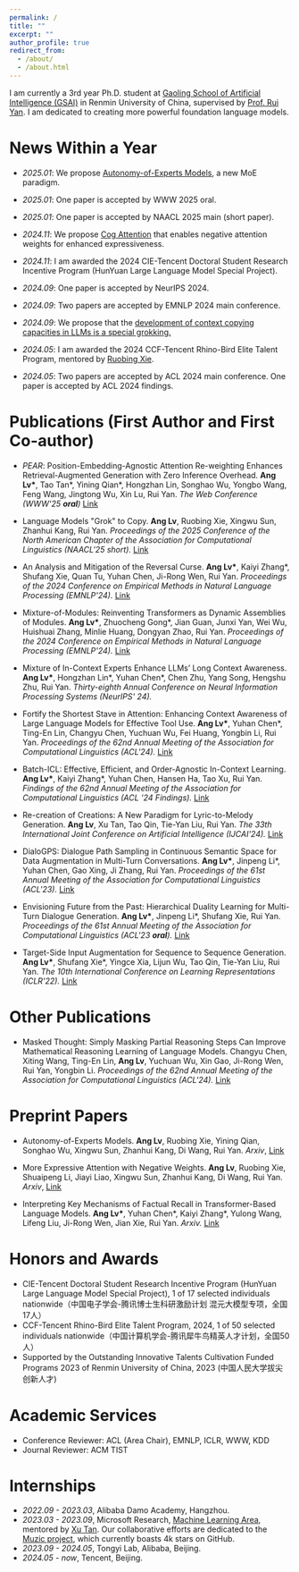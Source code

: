 ```yaml
---
permalink: /
title: ""
excerpt: ""
author_profile: true
redirect_from: 
  - /about/
  - /about.html
---
```


<span class='anchor' id='about-me'></span>

I am currently a 3rd year Ph.D. student at [Gaoling School of Artificial Intelligence (GSAI)](http://ai.ruc.edu.cn/english/index.htm) in Renmin University of China, supervised by [Prof. Rui Yan](https://scholar.google.com/citations?user=eLw6g-UAAAAJ&hl=en). I am dedicated to creating more powerful foundation language models.

# News Within a Year

- *2025.01*: We propose [Autonomy-of-Experts Models](https://arxiv.org/pdf/2501.13074), a new MoE paradigm.

- *2025.01*: One paper is accepted by WWW 2025 oral.

- *2025.01*: One paper is accepted by NAACL 2025 main (short paper).

- *2024.11*: We propose [Cog Attention](https://arxiv.org/pdf/2411.07176) that enables negative attention weights for enhanced expressiveness.

- *2024.11*: I am awarded the 2024 CIE-Tencent Doctoral Student Research Incentive Program (HunYuan Large Language Model Special Project).

- *2024.09*: One paper is accepted by NeurIPS 2024.

- *2024.09*: Two papers are accepted by EMNLP 2024 main conference.

- *2024.09*: We propose that the [development of context copying capacities in LLMs is a special grokking.](https://arxiv.org/pdf/2409.09281)

- *2024.05*: I am awarded the 2024 CCF-Tencent Rhino-Bird Elite Talent Program, mentored by [Ruobing Xie](https://ruobingxie.github.io/).

- *2024.05*: Two papers are accepted by ACL 2024 main conference. One paper is accepted by ACL 2024 findings.

# Publications (First Author and First Co-author)

- *PEAR*: Position-Embedding-Agnostic Attention Re-weighting Enhances Retrieval-Augmented Generation with Zero Inference Overhead. **Ang Lv\***, Tao Tan\*, Yining Qian\*, Hongzhan Lin, Songhao Wu, Yongbo Wang, Feng Wang, Jingtong Wu, Xin Lu, Rui Yan. *The Web Conference (WWW'25 **oral**)* [Link](https://arxiv.org/pdf/2409.19745)

- Language Models "Grok" to Copy. **Ang Lv**, Ruobing Xie, Xingwu Sun, Zhanhui Kang, Rui Yan. *Proceedings of the 2025 Conference of the North American Chapter of the Association for Computational Linguistics (NAACL'25 short).* [Link](https://arxiv.org/pdf/2409.09281)

- An Analysis and Mitigation of the Reversal Curse. **Ang Lv\***, Kaiyi Zhang\*, Shufang Xie, Quan Tu, Yuhan Chen, Ji-Rong Wen, Rui Yan. *Proceedings of the 2024 Conference on Empirical Methods in Natural Language Processing (EMNLP'24).* [Link](https://aclanthology.org/2024.emnlp-main.754/)

- Mixture-of-Modules: Reinventing Transformers as Dynamic Assemblies of Modules. **Ang Lv\***, Zhuocheng Gong\*, Jian Guan, Junxi Yan, Wei Wu, Huishuai Zhang, Minlie Huang, Dongyan Zhao, Rui Yan. *Proceedings of the 2024 Conference on Empirical Methods in Natural Language Processing (EMNLP'24).* [Link](https://aclanthology.org/2024.emnlp-main.1164/)

- Mixture of In-Context Experts Enhance LLMs’ Long Context Awareness. **Ang Lv\***, Hongzhan Lin\*, Yuhan Chen\*, Chen Zhu, Yang Song, Hengshu Zhu, Rui Yan. *Thirty-eighth Annual Conference on Neural Information Processing Systems (NeurIPS' 24).*

- Fortify the Shortest Stave in Attention: Enhancing Context Awareness of Large Language Models for Effective Tool Use. **Ang Lv\***, Yuhan Chen\*, Ting-En Lin, Changyu Chen, Yuchuan Wu, Fei Huang, Yongbin Li, Rui Yan. *Proceedings of the 62nd Annual Meeting of the Association for Computational Linguistics (ACL'24).* [Link](https://aclanthology.org/2024.acl-long.601/)

- Batch-ICL: Effective, Efficient, and Order-Agnostic In-Context Learning. **Ang Lv\***, Kaiyi Zhang\*, Yuhan Chen, Hansen Ha, Tao Xu, Rui Yan. *Findings of the 62nd Annual Meeting of the Association for Computational Linguistics (ACL '24 Findings).* [Link](https://aclanthology.org/2024.findings-acl.638/)

- Re-creation of Creations: A New Paradigm for Lyric-to-Melody Generation. **Ang Lv**, Xu Tan, Tao Qin, Tie-Yan Liu, Rui Yan. *The 33th International Joint Conference on Artificial Intelligence (IJCAI'24).* [Link](https://www.ijcai.org/proceedings/2024/0853) 

- DialoGPS: Dialogue Path Sampling in Continuous Semantic Space for Data Augmentation in Multi-Turn Conversations. **Ang Lv\***, Jinpeng Li\*, Yuhan Chen, Gao Xing, Ji Zhang, Rui Yan. *Proceedings of the 61st Annual Meeting of the Association for Computational Linguistics (ACL'23).* [Link](https://aclanthology.org/2023.acl-long.70/)

- Envisioning Future from the Past: Hierarchical Duality Learning for Multi-Turn Dialogue Generation. **Ang Lv\***, Jinpeng Li\*, Shufang Xie, Rui Yan. *Proceedings of the 61st Annual Meeting of the Association for Computational Linguistics (ACL'23 **oral**).* [Link](https://aclanthology.org/2023.acl-long.407/)

- Target-Side Input Augmentation for Sequence to Sequence Generation. **Ang Lv\***, Shufang Xie\*, Yingce Xia, Lijun Wu, Tao Qin, Tie-Yan Liu, Rui Yan. *The 10th International Conference on Learning Representations (ICLR'22).* [Link](https://openreview.net/forum?id=pz1euXohm4H)


# Other Publications

- Masked Thought: Simply Masking Partial Reasoning Steps Can Improve Mathematical Reasoning Learning of Language Models. Changyu Chen, Xiting Wang, Ting-En Lin, **Ang Lv**, Yuchuan Wu, Xin Gao, Ji-Rong Wen, Rui Yan, Yongbin Li. *Proceedings of the 62nd Annual Meeting of the Association for Computational Linguistics (ACL'24).* [Link](https://aclanthology.org/2024.acl-long.320/)

# Preprint Papers

- Autonomy-of-Experts Models. **Ang Lv**, Ruobing Xie, Yining Qian, Songhao Wu, Xingwu Sun, Zhanhui Kang, Di Wang, Rui Yan. *Arxiv*, [Link](https://arxiv.org/pdf/2501.13074)

- More Expressive Attention with Negative Weights. **Ang Lv**, Ruobing Xie, Shuaipeng Li, Jiayi Liao, Xingwu Sun, Zhanhui Kang, Di Wang, Rui Yan. *Arxiv*, [Link](https://arxiv.org/pdf/2411.07176)

- Interpreting Key Mechanisms of Factual Recall in Transformer-Based Language Models. **Ang Lv\***, Yuhan Chen\*, Kaiyi Zhang\*, Yulong Wang, Lifeng Liu, Ji-Rong Wen, Jian Xie, Rui Yan. *Arxiv.* [Link](https://arxiv.org/abs/2403.19521)

# Honors and Awards
- CIE-Tencent Doctoral Student Research Incentive Program (HunYuan Large Language Model Special Project), 1 of 17 selected individuals nationwide（中国电子学会-腾讯博士生科研激励计划 混元大模型专项，全国17人）
- CCF-Tencent Rhino-Bird Elite Talent Program, 2024, 1 of 50 selected individuals nationwide（中国计算机学会-腾讯犀牛鸟精英人才计划，全国50人）
- Supported by the Outstanding Innovative Talents Cultivation Funded Programs 2023 of Renmin University of
China, 2023 (中国人民大学拔尖创新人才)

# Academic Services
- Conference Reviewer: ACL (Area Chair), EMNLP, ICLR, WWW, KDD
- Journal Reviewer: ACM TIST

# Internships
- *2022.09 - 2023.03*, Alibaba Damo Academy, Hangzhou.
- *2023.03 - 2023.09*, Microsoft Research, [Machine Learning Area](https://www.microsoft.com/en-us/research/group/machine-learning-research-group/), mentored by [Xu Tan](https://scholar.google.co.jp/citations?user=tob-U1oAAAAJ&hl=en). Our collaborative efforts are dedicated to the [Muzic project](https://github.com/microsoft/muzic), which currently boasts 4k stars on GitHub.
- *2023.09 - 2024.05*, Tongyi Lab, Alibaba, Beijing.
- *2024.05 - now*, Tencent, Beijing.
